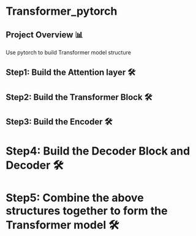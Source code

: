 # Transformer_pytorch

## Project Overview 📊
Use pytorch to build Transformer model structure

## Step1: Build the Attention layer 🛠️


## Step2: Build the Transformer Block 🛠️


## Step3: Build the Encoder 🛠️


# Step4: Build the Decoder Block and Decoder 🛠️


# Step5: Combine the above structures together to form the Transformer model 🛠️







